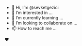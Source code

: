 - 👋 Hi, I’m @sevketgezici
- 👀 I’m interested in ...
- 🌱 I’m currently learning ...
- 💞️ I’m looking to collaborate on ...
- 📫 How to reach me ...

<!---
sevketgezici/sevketgezici is a ✨ special ✨ repository because its `README.md` (this file) appears on your GitHub profile.
You can click the Preview link to take a look at your changes.
--->❤️
